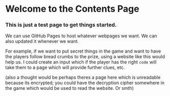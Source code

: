 # Welcome to the Contents Page

### This is just a test page to get things started.
We can use GitHub Pages to host whatever webpages we want. We can also updated it whenever we want.

For example, if we want to put secret things in the game and want to have the players follow bread crumbs to the prize, using a website like this would help us.
I could create an input which if the player has the right `code` will take them to a page which will provide further clues, etc.

(also a thought would be perhaps theres a page here which is unreadable because its encrypted; you could have the decryption cipher somewhere in the game which would be used to read the website. Or smth)
